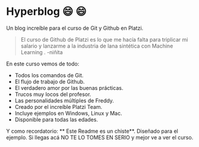 # Hyperblog :smile: :smile:
Un blog increíble para el curso de Git y Github en Platzi.
>El curso de Github de Platzi es lo que me hacía falta para triplicar mi salario y lanzarme a la industria de lana sintética con Machine Learning .
>-niñita

En este curso vemos de todo:
* Todos los comandos de Git.
* El flujo de trabajo de Github.
* El verdadero amor por las buenas prácticas.
* Trucos muy locos del profesor.
* Las personalidades múltiples de Freddy.
* Creado por el increíble Platzi Team.
* Incluye ejemplos en Windows, Linux y Mac.
* Disponible para todas las edades.

Y como recordatorio: ** Este Readme es un chiste**. Diseñado para el ejemplo. Si llegas acá NO TE LO TOMES EN SERIO y mejor ve a ver el curso.
